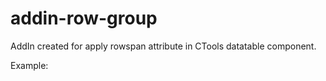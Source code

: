 # addin-row-group
AddIn created for apply rowspan attribute in CTools datatable component.

Example:
